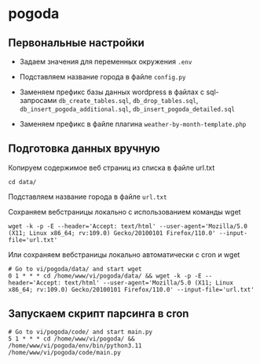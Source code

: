 # pogoda

## Первональные настройки

- Задаем значения для переменных окружения `.env`

- Подставляем название города в файле `config.py`

- Заменяем префикс базы данных wordpress в файлах с sql-запросами
`db_create_tables.sql`, `db_drop_tables.sql`, `db_insert_pogoda_additional.sql`, `db_insert_pogoda_detailed.sql`

- Заменяем префикс в файле плагина `weather-by-month-template.php` 

## Подготовка данных вручную

Копируем содержимое веб страниц из списка в файле url.txt

```
cd data/
```

Подставляем название города в файле `url.txt`

Сохраняем вебстраницы локально с использованием команды wget

```
wget -k -p -E --header='Accept: text/html' --user-agent='Mozilla/5.0 (X11; Linux x86_64; rv:109.0) Gecko/20100101 Firefox/110.0' --input-file='url.txt'
```

Или сохраняем вебстраницы локально автоматически с cron и wget

```
# Go to vi/pogoda/data/ and start wget
0 1 * * * cd /home/www/vi/pogoda/data/ && wget -k -p -E --header='Accept: text/html' --user-agent='Mozilla/5.0 (X11; Linux x86_64; rv:109.0) Gecko/20100101 Firefox/110.0' --input-file='url.txt'
```

## Запускаем скрипт парсинга в cron

```
# Go to vi/pogoda/code/ and start main.py
5 1 * * * cd /home/www/vi/pogoda/ && /home/www/vi/pogoda/env/bin/python3.11 /home/www/vi/pogoda/code/main.py
```

